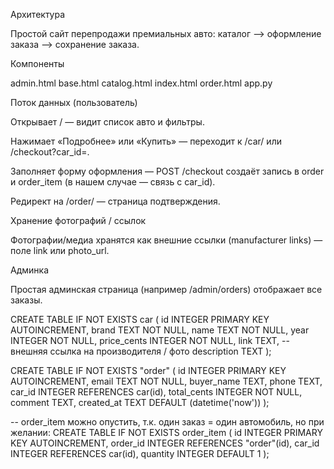 Архитектура

Простой сайт перепродажи премиальных авто: каталог —> оформление заказа —> сохранение заказа.

Компоненты

admin.html
base.html
catalog.html
index.html
order.html
app.py

Поток данных (пользователь)

Открывает / — видит список авто и фильтры.

Нажимает «Подробнее» или «Купить» — переходит к /car/<id> или /checkout?car_id=<id>.

Заполняет форму оформления — POST /checkout создаёт запись в order и order_item (в нашем случае — связь с car_id).

Редирект на /order/<id> — страница подтверждения.

Хранение фотографий / ссылок

Фотографии/медиа хранятся как внешние ссылки (manufacturer links) — поле link или photo_url.

Админка

Простая админская страница (например /admin/orders) отображает все заказы.


CREATE TABLE IF NOT EXISTS car (
id INTEGER PRIMARY KEY AUTOINCREMENT,
brand TEXT NOT NULL,
name TEXT NOT NULL,
year INTEGER NOT NULL,
price_cents INTEGER NOT NULL,
link TEXT, -- внешняя ссылка на производителя / фото
description TEXT
);


CREATE TABLE IF NOT EXISTS "order" (
id INTEGER PRIMARY KEY AUTOINCREMENT,
email TEXT NOT NULL,
buyer_name TEXT,
phone TEXT,
car_id INTEGER REFERENCES car(id),
total_cents INTEGER NOT NULL,
comment TEXT,
created_at TEXT DEFAULT (datetime('now'))
);


-- order_item можно опустить, т.к. один заказ = один автомобиль, но при желании:
CREATE TABLE IF NOT EXISTS order_item (
id INTEGER PRIMARY KEY AUTOINCREMENT,
order_id INTEGER REFERENCES "order"(id),
car_id INTEGER REFERENCES car(id),
quantity INTEGER DEFAULT 1
);
